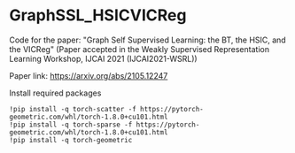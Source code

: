 # GraphSSL_HSICVICReg

Code for the paper: "Graph Self Supervised Learning: the BT, the HSIC, and the VICReg" (Paper accepted in the Weakly Supervised Representation Learning Workshop, IJCAI 2021 (IJCAI2021-WSRL))

Paper link: https://arxiv.org/abs/2105.12247

Install required packages
```
!pip install -q torch-scatter -f https://pytorch-geometric.com/whl/torch-1.8.0+cu101.html
!pip install -q torch-sparse -f https://pytorch-geometric.com/whl/torch-1.8.0+cu101.html
!pip install -q torch-geometric
```
